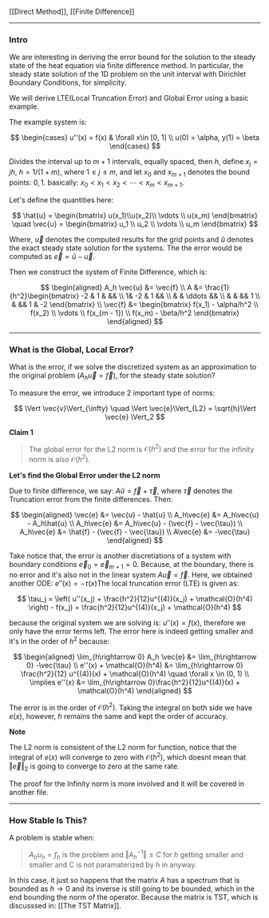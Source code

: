 [[Direct Method]], [[Finite Difference]]


---
### **Intro**

We are interesting in deriving the error bound for the solution to the steady state of the heat equation via finite difference method. In particular, the steady state solution of the 1D problem on the unit interval with Dirichlet Boundary Conditions, for simplicity. 


We will derive LTE(Local Truncation Error) and Global Error using a basic example. 

The example system is: 

$$
\begin{cases}
    u''(x) = f(x) & \forall  x\in [0, 1]
    \\
    u(0) = \alpha, y(1) = \beta 
\end{cases}
$$

Divides the interval up to $m + 1$ intervals, equally spaced, then $h$, define $x_j = jh$, $h = 1/(1 + m)$, where $1\le j \le m$, and let $x_0$ and $x_{m + 1}$ denotes the bound points: $0, 1$. basically: $x_0 < x_1 < x_2 < \cdots < x_{m} < x_{m + 1}$. 

Let's define the quantities here: 

$$
\hat{u} = \begin{bmatrix}
    u(x_1)\\u(x_2)\\ \vdots \\  u(x_m)
\end{bmatrix}
\quad 
\vec{u} = \begin{bmatrix}
    u_1 \\ u_2 \\ \vdots \\ u_m
\end{bmatrix}
$$

Where, $\vec{u}$ denotes the computed results for the grid points and $\hat{u}$ denotes the exact steady state solution for the systems. The the error would be computed as $\vec{e} = \hat{u} -\vec{u}$. 

Then we construct the system of Finite Difference, which is: 

$$
\begin{aligned}
    A_h \vec{u} &= \vec{f}
    \\
    A &= \frac{1}{h^2}\begin{bmatrix}
        -2 & 1 & &&  \\
        1& -2 & 1 && \\
        & & \ddots && \\
        & & &&  1 \\
        & &&  1 & -2
    \end{bmatrix}
    \\
    \vec{f} &= 
    \begin{bmatrix}
        f(x_1) - \alpha/h^2
        \\
        f(x_2)
        \\
        \vdots
        \\
        f(x_{m - 1})
        \\
        f(x_m) - \beta/h^2
    \end{bmatrix}
\end{aligned}
$$

---
### **What is the Global, Local Error?**

What is the error, if we solve the discretized system as an approximation to the original problem ($A_h\vec{u} = \vec{f}$), for the steady state solution? 

To measure the error, we introduce 2 important type of norms: 

$$
\Vert \vec{v}\Vert_{\infty} \quad 
\Vert \vec{e}\Vert_{L2} = \sqrt{h}\Vert \vec{e} \Vert_2
$$

**Claim 1**

> The global error for the L2 norm is $\mathcal{O}(h^2)$ and the error for the infinity norm is also $\mathcal{O}(h^2)$. 

**Let's find the Global Error under the L2 norm**

Due to finite difference, we say: $A\hat{u} = \vec{f} + \vec{\tau}$, where $\vec{\tau}$ denotes the Truncation error from the finite differences. Then: 

$$
\begin{aligned}
    \vec{e} &= \vec{u} - \hat{u}
    \\
    A_h\vec{e} &= A_h\vec{u}  - A_h\hat{u}
    \\
    A_h\vec{e} &= A_h\vec{u} - (\vec{f} - \vec{\tau})
    \\
    A_h\vec{e} &= \hat{f} - (\vec{f} - \vec{\tau})
    \\
    A\vec{e} &= -\vec{\tau}
\end{aligned}
$$

Take notice that, the error is another discretiations of a system with boundary conditions $\vec{e}_0 = \vec{e}_{m +1}= 0$. Because, at the boundary, there is no error and it's also not in the linear system $A\vec{u} = \vec{f}$. Here, we obtained another ODE: $e''(x) = - \tau(x)$The local truncation error (LTE) is given as: 

$$
\tau_j = \left(
    u''(x_j) + \frac{h^2}{12}u^{(4)}(x_j) + \mathcal{O}(h^4)
\right) - f(x_j) = \frac{h^2}{12}u^{(4)}(x_j) + \mathcal{O}(h^4)
$$

because the original system we are solving is: $u''(x) = f(x)$, therefore we only have the error terms left. The error here is indeed getting smaller and it's in the order of $h^2$ because: 

$$
\begin{aligned}
    \lim_{h\rightarrow 0} A_h \vec{e} &= \lim_{h\rightarrow 0} -\vec{\tau}
    \\
    e''(x) + \mathcal{O}(h^4) &= 
    \lim_{h\rightarrow 0} \frac{h^2}{12} u^{(4)}(x) + \mathcal{O}(h^4) \quad \forall x \in (0, 1)
    \\
    \implies 
    e''(x) &= \lim_{h\rightarrow 0}\frac{h^2}{12}u^{(4)}(x) + \mathcal{O}(h^4)
\end{aligned}
$$

The error is in the order of $\mathcal{O}(h^2)$. Taking the integral on both side we have $e(x)$, however, $h$ remains the same and kept the order of accuracy. 

**Note**

The L2 norm is consistent of the L2 norm for function, notice that the integral of $e(x)$ will converge to zero with $\mathcal{O}(h^2)$, which doesnt mean that $\Vert \vec{e}\Vert_2$ is going to converge to zero at the same rate. 

The proof for the Infinity norm is more involved and it will be covered in another file. 

---
### **How Stable Is This?**

A problem is stable when: 

> $A_hu_h = f_h$ is the problem and $\Vert A_h^{-1}\Vert \le C$ for $h$ getting smaller and smaller and C is not paramaterized by h in anyway. 

In this case, it just so happens that the matrix $A$ has a spectrum that is bounded as $h\rightarrow 0$ and its inverse is still going to be bounded, which in the end bounding the norm of the operator. Because the matrix is TST, which is discusssed in: [[The TST Matrix]]. 


